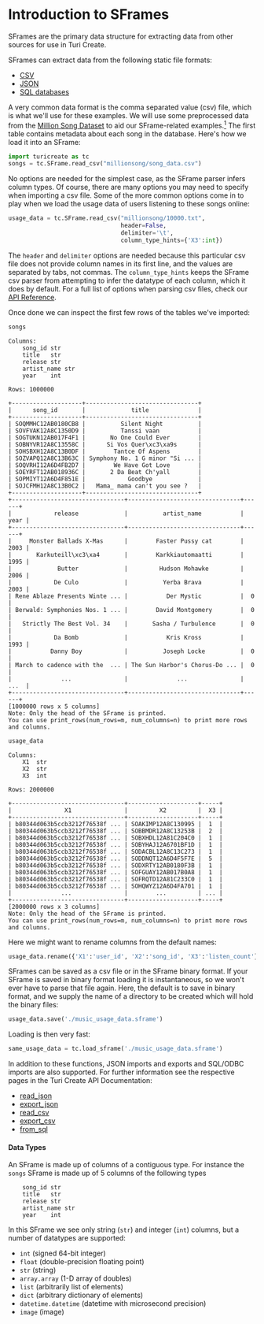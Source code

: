 # Introduction to SFrames

SFrames are the primary data structure for extracting data from other
sources for use in Turi Create.

SFrames can extract data from the following static file formats:

* [CSV](https://apple.github.io/turicreate/docs/api/generated/turicreate.SFrame.read_csv.html#turicreate.SFrame.read_csv)
* [JSON](https://apple.github.io/turicreate/docs/api/generated/turicreate.SFrame.read_json.html?highlight=read_json#turicreate.SFrame.read_json)
* [SQL databases](https://apple.github.io/turicreate/docs/api/generated/turicreate.SFrame.from_sql.html?highlight=sql#turicreate.SFrame.from_sql)

A very common data format is the comma separated value (csv) file, which
is what we'll use for these examples.  We will use some preprocessed data from
the
[Million Song Dataset](https://labrosa.ee.columbia.edu/millionsong/) to
aid our SFrame-related examples.[<sup>1</sup>](../datasets.md)  The first table contains metadata
about each song in the database.  Here's how we load it into an SFrame:

```python
import turicreate as tc
songs = tc.SFrame.read_csv("millionsong/song_data.csv")
```

No options are needed for the simplest case, as the SFrame parser infers
column types. Of course, there are many options you may need to specify
when importing a csv file.  Some of the more common options come in to
play when we load the usage data of users listening to these songs
online:

```python
usage_data = tc.SFrame.read_csv("millionsong/10000.txt",
                                header=False,
                                delimiter='\t',
                                column_type_hints={'X3':int})
```

The `header` and `delimiter` options are needed because this particular
csv file does not provide column names in its first line, and the values
are separated by tabs, not commas.  The `column_type_hints` keeps the
SFrame csv parser from attempting to infer the datatype of each column,
which it does by default.  For a full list of options when parsing csv
files, check our [API
Reference](https://apple.github.io/turicreate/docs/api/generated/turicreate.SFrame.read_csv.html#turicreate.SFrame.read_csv).

Once done we can inspect the first few rows of the tables we've
imported:

```python
songs
```

```
Columns:
	song_id	str
	title	str
	release	str
	artist_name	str
	year	int

Rows: 1000000

+--------------------+--------------------------------+
|      song_id       |             title              |
+--------------------+--------------------------------+
| SOQMMHC12AB0180CB8 |          Silent Night          |
| SOVFVAK12A8C1350D9 |          Tanssi vaan           |
| SOGTUKN12AB017F4F1 |       No One Could Ever        |
| SOBNYVR12A8C13558C |      Si Vos Quer\xc3\xa9s      |
| SOHSBXH12A8C13B0DF |        Tantce Of Aspens        |
| SOZVAPQ12A8C13B63C | Symphony No. 1 G minor "Si ... |
| SOQVRHI12A6D4FB2D7 |        We Have Got Love        |
| SOEYRFT12AB018936C |       2 Da Beat Ch'yall        |
| SOPMIYT12A6D4F851E |            Goodbye             |
| SOJCFMH12A8C13B0C2 |   Mama_ mama can't you see ?   |
+--------------------+--------------------------------+
+--------------------------------+--------------------------------+------+
|            release             |          artist_name           | year |
+--------------------------------+--------------------------------+------+
|     Monster Ballads X-Mas      |        Faster Pussy cat        | 2003 |
|       Karkuteill\xc3\xa4       |        Karkkiautomaatti        | 1995 |
|             Butter             |         Hudson Mohawke         | 2006 |
|            De Culo             |          Yerba Brava           | 2003 |
| Rene Ablaze Presents Winte ... |           Der Mystic           |  0   |
| Berwald: Symphonies Nos. 1 ... |        David Montgomery        |  0   |
|   Strictly The Best Vol. 34    |       Sasha / Turbulence       |  0   |
|            Da Bomb             |           Kris Kross           | 1993 |
|           Danny Boy            |          Joseph Locke          |  0   |
| March to cadence with the  ... | The Sun Harbor's Chorus-Do ... |  0   |
|              ...               |              ...               | ...  |
+--------------------------------+--------------------------------+------+
[1000000 rows x 5 columns]
Note: Only the head of the SFrame is printed.
You can use print_rows(num_rows=m, num_columns=n) to print more rows and columns.
```


```python
usage_data
```

```
Columns:
	X1	str
	X2	str
	X3	int

Rows: 2000000

+--------------------------------+--------------------+-----+
|               X1               |         X2         |  X3 |
+--------------------------------+--------------------+-----+
| b80344d063b5ccb3212f76538f ... | SOAKIMP12A8C130995 |  1  |
| b80344d063b5ccb3212f76538f ... | SOBBMDR12A8C13253B |  2  |
| b80344d063b5ccb3212f76538f ... | SOBXHDL12A81C204C0 |  1  |
| b80344d063b5ccb3212f76538f ... | SOBYHAJ12A6701BF1D |  1  |
| b80344d063b5ccb3212f76538f ... | SODACBL12A8C13C273 |  1  |
| b80344d063b5ccb3212f76538f ... | SODDNQT12A6D4F5F7E |  5  |
| b80344d063b5ccb3212f76538f ... | SODXRTY12AB0180F3B |  1  |
| b80344d063b5ccb3212f76538f ... | SOFGUAY12AB017B0A8 |  1  |
| b80344d063b5ccb3212f76538f ... | SOFRQTD12A81C233C0 |  1  |
| b80344d063b5ccb3212f76538f ... | SOHQWYZ12A6D4FA701 |  1  |
|              ...               |        ...         | ... |
+--------------------------------+--------------------+-----+
[2000000 rows x 3 columns]
Note: Only the head of the SFrame is printed.
You can use print_rows(num_rows=m, num_columns=n) to print more rows and columns.
```

Here we might want to rename columns from the default names:

```python
usage_data.rename({'X1':'user_id', 'X2':'song_id', 'X3':'listen_count'})
```
SFrames can be saved as a csv file or in the SFrame binary format.  If
your SFrame is saved in binary format loading it is instantaneous, so we
won't ever have to parse that file again.  Here, the default is to save
in binary format, and we supply the name of a directory to be created
which will hold the binary files:

```python
usage_data.save('./music_usage_data.sframe')
```

Loading is then very fast:

```python
same_usage_data = tc.load_sframe('./music_usage_data.sframe')
```

In addition to these functions, JSON imports and exports and SQL/ODBC
imports are also supported. For further information see the respective pages in the Turi
Create API Documentation:
* [read_json](https://apple.github.io/turicreate/docs/api/generated/turicreate.SFrame.read_json.html)
* [export_json](https://apple.github.io/turicreate/docs/api/generated/turicreate.SFrame.export_json.html)
* [read_csv](https://apple.github.io/turicreate/docs/api/generated/turicreate.SFrame.read_csv.html)
* [export_csv](https://apple.github.io/turicreate/docs/api/generated/turicreate.SFrame.export_csv.html)
* [from_sql](https://apple.github.io/turicreate/docs/api/generated/turicreate.SFrame.from_sql.html)


#### Data Types

An SFrame is made up of columns of a contiguous type. For instance the `songs`
SFrame is made up of 5 columns of the following types

```
	song_id	str
	title	str
	release	str
	artist_name	str
	year	int
```

In this SFrame we see only string (`str`) and integer (`int`) columns, but a
number of datatypes are supported:

* `int` (signed 64-bit integer)
* `float` (double-precision floating point)
* `str` (string)
* `array.array` (1-D array of doubles)
* `list` (arbitrarily list of elements)
* `dict` (arbitrary dictionary of elements)
* `datetime.datetime` (datetime with microsecond precision)
* `image` (image)
